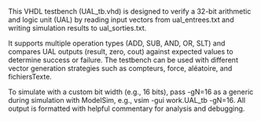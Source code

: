 This VHDL testbench (UAL_tb.vhd) is designed to verify a 32-bit arithmetic and logic unit (UAL) by reading input vectors from ual_entrees.txt and writing simulation results to ual_sorties.txt. 

It supports multiple operation types (ADD, SUB, AND, OR, SLT) and compares UAL outputs (result, zero, cout) against expected values to determine success or failure. The testbench can be used with different vector generation strategies such as compteurs, force, aléatoire, and fichiersTexte. 

To simulate with a custom bit width (e.g., 16 bits), pass -gN=16 as a generic during simulation with ModelSim, e.g., vsim -gui work.UAL_tb -gN=16. All output is formatted with helpful commentary for analysis and debugging.
